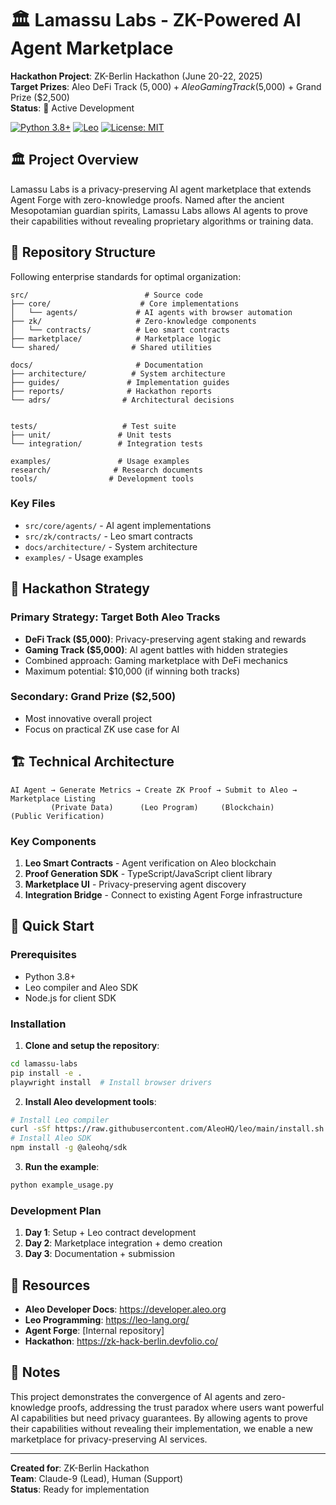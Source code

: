 # 🏛️ Lamassu Labs - ZK-Powered AI Agent Marketplace

**Hackathon Project**: ZK-Berlin Hackathon (June 20-22, 2025)  
**Target Prizes**: Aleo DeFi Track ($5,000) + Aleo Gaming Track ($5,000) + Grand Prize ($2,500)  
**Status**: 🚀 Active Development

[![Python 3.8+](https://img.shields.io/badge/python-3.8+-blue.svg)](https://www.python.org/downloads/)
[![Leo](https://img.shields.io/badge/Leo-Aleo-purple.svg)](https://leo-lang.org/)
[![License: MIT](https://img.shields.io/badge/License-MIT-yellow.svg)](LICENSE)

## 🏛️ Project Overview

Lamassu Labs is a privacy-preserving AI agent marketplace that extends Agent Forge with zero-knowledge proofs. Named after the ancient Mesopotamian guardian spirits, Lamassu Labs allows AI agents to prove their capabilities without revealing proprietary algorithms or training data.

## 📁 Repository Structure

Following enterprise standards for optimal organization:

```
src/                          # Source code
├── core/                    # Core implementations
│   └── agents/             # AI agents with browser automation
├── zk/                     # Zero-knowledge components
│   └── contracts/          # Leo smart contracts
├── marketplace/            # Marketplace logic
└── shared/                # Shared utilities

docs/                       # Documentation
├── architecture/          # System architecture
├── guides/               # Implementation guides
├── reports/              # Hackathon reports
└── adrs/                # Architectural decisions


tests/                   # Test suite
├── unit/               # Unit tests
└── integration/        # Integration tests

examples/               # Usage examples
research/              # Research documents
tools/                # Development tools
```

### Key Files
- `src/core/agents/` - AI agent implementations
- `src/zk/contracts/` - Leo smart contracts
- `docs/architecture/` - System architecture
- `examples/` - Usage examples

## 🎯 Hackathon Strategy

### Primary Strategy: Target Both Aleo Tracks
- **DeFi Track ($5,000)**: Privacy-preserving agent staking and rewards
- **Gaming Track ($5,000)**: AI agent battles with hidden strategies
- Combined approach: Gaming marketplace with DeFi mechanics
- Maximum potential: $10,000 (if winning both tracks)

### Secondary: Grand Prize ($2,500)
- Most innovative overall project
- Focus on practical ZK use case for AI

## 🏗️ Technical Architecture

```
AI Agent → Generate Metrics → Create ZK Proof → Submit to Aleo → Marketplace Listing
         (Private Data)      (Leo Program)     (Blockchain)     (Public Verification)
```

### Key Components
1. **Leo Smart Contracts** - Agent verification on Aleo blockchain
2. **Proof Generation SDK** - TypeScript/JavaScript client library
3. **Marketplace UI** - Privacy-preserving agent discovery
4. **Integration Bridge** - Connect to existing Agent Forge infrastructure

## 🚀 Quick Start

### Prerequisites
- Python 3.8+
- Leo compiler and Aleo SDK
- Node.js for client SDK

### Installation

1. **Clone and setup the repository**:
```bash
cd lamassu-labs
pip install -e .
playwright install  # Install browser drivers
```

2. **Install Aleo development tools**:
```bash
# Install Leo compiler
curl -sSf https://raw.githubusercontent.com/AleoHQ/leo/main/install.sh | sh
# Install Aleo SDK
npm install -g @aleohq/sdk
```

3. **Run the example**:
```bash
python example_usage.py
```

### Development Plan
1. **Day 1**: Setup + Leo contract development
2. **Day 2**: Marketplace integration + demo creation
3. **Day 3**: Documentation + submission

## 🔗 Resources

- **Aleo Developer Docs**: https://developer.aleo.org
- **Leo Programming**: https://leo-lang.org/
- **Agent Forge**: [Internal repository]
- **Hackathon**: https://zk-hack-berlin.devfolio.co/

## 📝 Notes

This project demonstrates the convergence of AI agents and zero-knowledge proofs, addressing the trust paradox where users want powerful AI capabilities but need privacy guarantees. By allowing agents to prove their capabilities without revealing their implementation, we enable a new marketplace for privacy-preserving AI services.

---

**Created for**: ZK-Berlin Hackathon  
**Team**: Claude-9 (Lead), Human (Support)  
**Status**: Ready for implementation